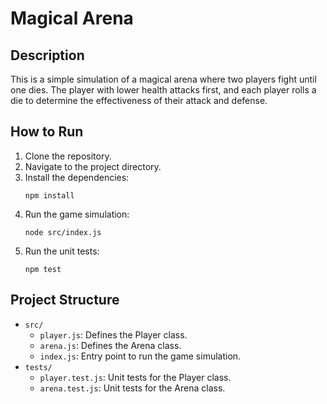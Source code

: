 # Magical Arena

## Description

This is a simple simulation of a magical arena where two players fight until one dies. The player with lower health attacks first, and each player rolls a die to determine the effectiveness of their attack and defense.

## How to Run

1. Clone the repository.
2. Navigate to the project directory.
3. Install the dependencies:
   ```
   npm install
   ```
4. Run the game simulation:
   ```
   node src/index.js
   ```
5. Run the unit tests:
   ```
   npm test
   ```

## Project Structure

- `src/`
  - `player.js`: Defines the Player class.
  - `arena.js`: Defines the Arena class.
  - `index.js`: Entry point to run the game simulation.
- `tests/`
  - `player.test.js`: Unit tests for the Player class.
  - `arena.test.js`: Unit tests for the Arena class.
